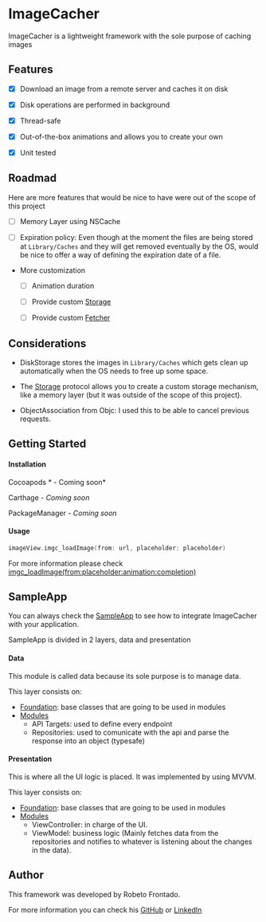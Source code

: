 # ImageCacher

ImageCacher is a lightweight framework with the sole purpose of caching images



## Features

- [x] Download an image from a remote server and caches it on disk

- [x] Disk operations are performed in background
- [x] Thread-safe
- [x] Out-of-the-box animations and allows you to create your own
- [x] Unit tested



## Roadmad

Here are more features that would be nice to have were out of the scope of this project

- [ ] Memory Layer using NSCache

- [ ] Expiration policy: Even though at the moment the files are being stored at `Library/Caches` and they will get removed eventually by the OS, would be nice to offer a way of defining the expiration date of a file.

- More customization

  - [ ] Animation duration

  - [ ] Provide custom [Storage](https://github.com/robertofrontado/ImageCacher/blob/master/ImageCacher/Sources/Storage.swift#L15)

  - [ ] Provide custom [Fetcher](https://github.com/robertofrontado/ImageCacher/blob/master/ImageCacher/Sources/Fetcher.swift#L11)

    

## Considerations

- DiskStorage stores the images in `Library/Caches` which gets clean up automatically when the OS needs to free up some space.

- The [Storage](https://github.com/robertofrontado/ImageCacher/blob/master/ImageCacher/Sources/Storage.swift#15) protocol allows you to create a custom storage mechanism, like a memory layer (but it was outside of the scope of this project).

- ObjectAssociation from Objc: I used this to be able to cancel previous requests.

  

## Getting Started

#### Installation

Cocoapods * - Coming soon*

Carthage *- Coming soon*

PackageManager *- Coming soon*

#### Usage

```swift
imageView.imgc_loadImage(from: url, placeholder: placeholder)
```

For more information please check [imgc_loadImage(from:placeholder:animation:completion)](https://github.com/robertofrontado/ImageCacher/blob/master/ImageCacher/Sources/UIImageView%2BImageCacher.swift#L27)



## SampleApp

You can always check the [SampleApp](https://github.com/robertofrontado/ImageCacher/tree/master/SampleApp) to see how to integrate ImageCacher with your application.



SampleApp is divided in 2 layers, data and presentation

#### Data

This module is called data because its sole purpose is to manage data.

This layer consists on:

- [Foundation](https://github.com/robertofrontado/ImageCacher/tree/master/SampleApp/Data/Foundation): base classes that are going to be used in modules
- [Modules](https://github.com/robertofrontado/ImageCacher/tree/master/SampleApp/Data/Modules)
  - API Targets: used to define every endpoint
  - Repositories: used to comunicate with the api and parse the response into an object (typesafe)

#### Presentation

This is where all the UI logic is placed. It was implemented by using MVVM.

This layer consists on:

- [Foundation](https://github.com/robertofrontado/ImageCacher/tree/master/SampleApp/Presentation/Foundation): base classes that are going to be used in modules
- [Modules](https://github.com/robertofrontado/ImageCacher/tree/master/SampleApp/Presentation/Modules)
  - ViewController: in charge of the UI.
  - ViewModel: business logic (Mainly fetches data from the repositories and notifies to whatever is listening about the changes in the data).



## Author

This framework was developed by Robeto Frontado.

For more information you can check his [GitHub](https://github.com/robertofrontado) or [LinkedIn](https://www.linkedin.com/in/robertofrontado/)
